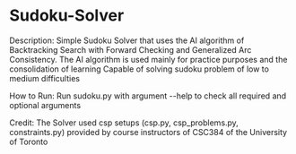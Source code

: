 # Sudoku-Solver

Description: 
Simple Sudoku Solver that uses the AI algorithm of Backtracking Search with Forward Checking and Generalized Arc Consistency.
The AI algorithm is used mainly for practice purposes and the consolidation of learning
Capable of solving sudoku problem of low to medium difficulties

How to Run:
Run sudoku.py with argument --help to check all required and optional arguments

Credit:
The Solver used csp setups (csp.py, csp_problems.py, constraints.py) provided by course instructors of CSC384 of the University of Toronto

